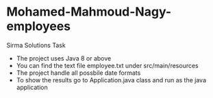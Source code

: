 # Mohamed-Mahmoud-Nagy-employees
Sirma Solutions Task

- The project uses Java 8 or above
- You can find the text file employee.txt under src/main/resources
- The project handle all possbile date formats
- To show the results go to Application.java class and run as the java application
